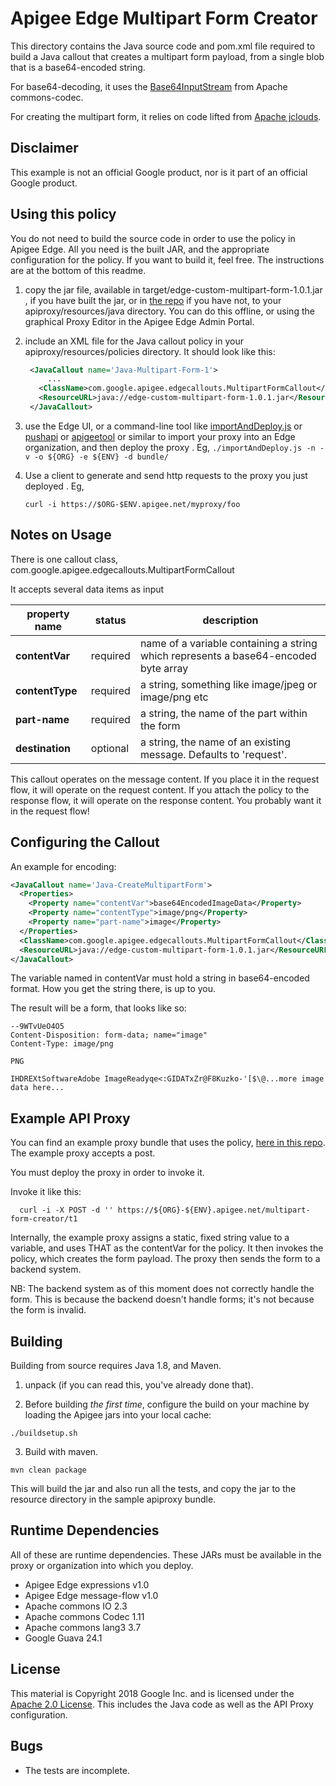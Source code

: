 # Apigee Edge Multipart Form Creator

This directory contains the Java source code and pom.xml file required to build a Java callout that
creates a multipart form payload, from a single blob that is a base64-encoded string.

For base64-decoding, it uses the [Base64InputStream](https://commons.apache.org/proper/commons-codec/apidocs/org/apache/commons/codec/binary/Base64InputStream.html) from Apache commons-codec.

For creating the multipart form, it relies on code lifted from [Apache jclouds](https://github.com/jclouds/jclouds).


## Disclaimer

This example is not an official Google product, nor is it part of an official Google product.


## Using this policy

You do not need to build the source code in order to use the policy in Apigee Edge.
All you need is the built JAR, and the appropriate configuration for the policy.
If you want to build it, feel free.  The instructions are at the bottom of this readme.


1. copy the jar file, available in  target/edge-custom-multipart-form-1.0.1.jar , if you have built the jar, or in [the repo](bundle/apiproxy/resources/java/edge-custom-multipart-form-1.0.1.jar) if you have not, to your apiproxy/resources/java directory. You can do this offline, or using the graphical Proxy Editor in the Apigee Edge Admin Portal.

2. include an XML file for the Java callout policy in your
   apiproxy/resources/policies directory. It should look
   like this:

   ```xml
    <JavaCallout name='Java-Multipart-Form-1'>
        ...
      <ClassName>com.google.apigee.edgecallouts.MultipartFormCallout</ClassName>
      <ResourceURL>java://edge-custom-multipart-form-1.0.1.jar</ResourceURL>
    </JavaCallout>
   ```

3. use the Edge UI, or a command-line tool like
   [importAndDeploy.js](https://github.com/DinoChiesa/apigee-edge-js/blob/master/examples/importAndDeploy.js) or
   [pushapi](https://github.com/carloseberhardt/apiploy) or
   [apigeetool](https://github.com/apigee/apigeetool-node)
   or similar to
   import your proxy into an Edge organization, and then deploy the proxy .
   Eg, `./importAndDeploy.js -n -v -o ${ORG} -e ${ENV} -d bundle/`

4. Use a client to generate and send http requests to the proxy you just deployed . Eg,
   ```
   curl -i https://$ORG-$ENV.apigee.net/myproxy/foo
   ```


## Notes on Usage

There is one callout class, com.google.apigee.edgecallouts.MultipartFormCallout

It accepts several data items as input

| property name   | status   | description                                                                |
| ----------------| -------- | -------------------------------------------------------------------------- |
| **contentVar**  | required | name of a variable containing a string which represents a base64-encoded byte array |
| **contentType** | required | a string, something like image/jpeg or image/png etc                       |
| **part-name**   | required | a string, the name of the part within the form                             |
| **destination** | optional | a string, the name of an existing message. Defaults to 'request'.          |

This callout operates on the message content.
If you place it in the request flow, it will operate on the request content.
If you attach the policy to the response flow, it will operate on the response content.
You probably want it in the request flow!


## Configuring the Callout

An example for encoding:

```xml
<JavaCallout name='Java-CreateMultipartForm'>
  <Properties>
    <Property name="contentVar">base64EncodedImageData</Property>
    <Property name="contentType">image/png</Property>
    <Property name="part-name">image</Property>
  </Properties>
  <ClassName>com.google.apigee.edgecallouts.MultipartFormCallout</ClassName>
  <ResourceURL>java://edge-custom-multipart-form-1.0.1.jar</ResourceURL>
</JavaCallout>
```

The variable named in contentVar must hold a string in base64-encoded format.
How you get the string there, is up to you.

The result will be a form, that looks like so:

```
--9WTvUeO4O5
Content-Disposition: form-data; name="image"
Content-Type: image/png

PNG

IHDREXtSoftwareAdobe ImageReadyqe<:GIDATxZr@F8Kuzko-'[$\@...more image data here...
```


## Example API Proxy

You can find an example proxy bundle that uses the policy, [here in this repo](bundle/apiproxy).
The example proxy accepts a post.

You must deploy the proxy in order to invoke it.

Invoke it like this:

```
  curl -i -X POST -d '' https://${ORG}-${ENV}.apigee.net/multipart-form-creator/t1
```

Internally, the example proxy assigns a static, fixed string value to a variable, and uses THAT as the contentVar for the policy.
It then invokes the policy, which creates the form payload.
The proxy then sends the form to a backend system.

NB: The backend system as of this moment does not correctly handle the form.  This is because the backend doesn't handle forms; it's not because the form is invalid.


## Building

Building from source requires Java 1.8, and Maven.

1. unpack (if you can read this, you've already done that).

2. Before building _the first time_, configure the build on your machine by loading the Apigee jars into your local cache:
  ```
  ./buildsetup.sh
  ```

3. Build with maven.
  ```
  mvn clean package
  ```
  This will build the jar and also run all the tests, and copy the jar to the resource directory in the sample apiproxy bundle.


## Runtime Dependencies

All of these are runtime dependencies. These JARs must be available in the proxy or organization into which you deploy.

- Apigee Edge expressions v1.0
- Apigee Edge message-flow v1.0
- Apache commons IO 2.3
- Apache commons Codec 1.11
- Apache commons lang3 3.7
- Google Guava 24.1

## License

This material is Copyright 2018 Google Inc.
and is licensed under the [Apache 2.0 License](LICENSE). This includes the Java code as well as the API Proxy configuration.

## Bugs

* The tests are incomplete.
